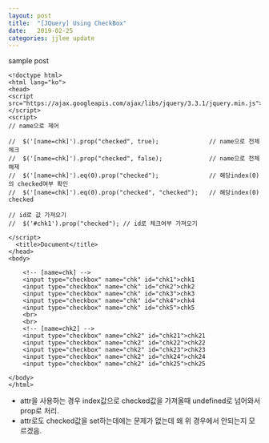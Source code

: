 ```yaml
---
layout: post
title:  "[JQuery] Using CheckBox"
date:   2019-02-25
categories: jjlee update
---
```


sample post

~~~
<!doctype html>
<html lang="ko">
<head>
<script src="https://ajax.googleapis.com/ajax/libs/jquery/3.3.1/jquery.min.js"></script>
<script>
// name으로 제어

//	$('[name=chk]').prop("checked", true);				// name으로 전체체크
//	$('[name=chk]').prop("checked", false);				// name으로 전체해제
//  $('[name=chk]').eq(0).prop("checked");				// 해당index(0)의 checked여부 확인
//  $('[name=chk]').eq(0).prop("checked", "checked");	// 해당index(0) checked

// id로 값 가져오기
//	$('#chk1').prop("checked"); // id로 체크여부 가져오기

</script>
  <title>Document</title>
</head>
<body>
	
	<!-- [name=chk] -->
	<input type="checkbox" name="chk" id="chk1">chk1
	<input type="checkbox" name="chk" id="chk2">chk2
	<input type="checkbox" name="chk" id="chk3">chk3
	<input type="checkbox" name="chk" id="chk4">chk4
	<input type="checkbox" name="chk" id="chk5">chk5
	<br>
	<br>
	<!-- [name=chk2] -->
	<input type="checkbox" name="chk2" id="chk21">chk21
	<input type="checkbox" name="chk2" id="chk22">chk22
	<input type="checkbox" name="chk2" id="chk23">chk23
	<input type="checkbox" name="chk2" id="chk24">chk24
	<input type="checkbox" name="chk2" id="chk25">chk25
	
</body>
</html>

~~~

* attr을 사용하는 경우 index값으로 checked값을 가져올때 undefined로 넘어와서 prop로 처리.
* attr로도 checked값을 set하는데에는 문제가 없는데 왜 위 경우에서 안되는지 모르겠음.

[jekyll-docs]: http://jekyllrb.com/docs/home
[jekyll-gh]:   https://github.com/jekyll/jekyll
[jekyll-talk]: https://talk.jekyllrb.com/
